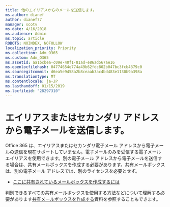```yaml
---
title: 他のエイリアスからのメールを送信します。
ms.author: dianef
author: dianef77
manager: scotv
ms.date: 4/16/2018
ms.audience: Admin
ms.topic: article
ROBOTS: NOINDEX, NOFOLLOW
localization_priority: Priority
ms.collection: Adm_O365
ms.custom: Adm_O365
ms.assetid: aa1bcbea-c09e-40f1-81ad-e86ad567ae16
ms.openlocfilehash: 04774654e774a49b62fdc802b047bc3fcb4379c0
ms.sourcegitcommit: d6ea5e9458a2b8ceaab3ac4bd483e1130b9a398a
ms.translationtype: MT
ms.contentlocale: ja-JP
ms.lasthandoff: 01/15/2019
ms.locfileid: "28297310"
---
```

# <a name="send-email-from-an-alias-or-secondary-address"></a>エイリアスまたはセカンダリ アドレスから電子メールを送信します。

Office 365 は、エイリアスまたはセカンダリ電子メール アドレスから電子メールの送信を現在サポートしていません。電子メールのみを受信する電子メール エイリアスを使用できます。別の電子メール アドレスから電子メールを送信する場合は、共有メールボックスを作成する必要があります。共有メールボックスは、別の電子メール アドレスでは、別のライセンスを必要とせず。 
  
- [ここに共有されているメールボックスを作成するには](https://portal.office.com/AdminPortal/Home#/AssistedGuide/addemailoptions)
    
判別できるすべての共有メールボックスを使用する方法などについて理解する必要があります[共有メールボックスを作成する](https://support.office.com/article/871a246d-3acd-4bba-948e-5de8be0544c9)資料を参照することもできます。 
  


